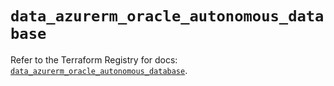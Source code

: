# `data_azurerm_oracle_autonomous_database`

Refer to the Terraform Registry for docs: [`data_azurerm_oracle_autonomous_database`](https://registry.terraform.io/providers/hashicorp/azurerm/4.30.0/docs/data-sources/oracle_autonomous_database).
